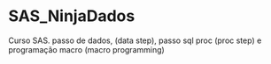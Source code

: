 # SAS_NinjaDados
Curso SAS. passo de dados, (data step), passo sql proc (proc step) e programação macro (macro programming)

